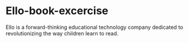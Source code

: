 # Ello-book-excercise
Ello is a forward-thinking educational technology company dedicated to revolutionizing the way children learn to read.
